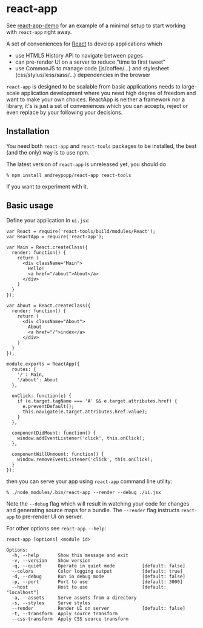 # react-app

See [react-app-demo][] for an example of a minimal setup to start working with
`react-app` right away.

A set of conveniences for [React][] to develop applications which

  * use HTML5 History API to navigate between pages
  * can pre-render UI on a server to reduce "time to first tweet"
  * use CommonJS to manage code (js/coffee/...) and stylesheet
    (css/stylus/less/sass/...) dependencies in the browser

`react-app` is designed to be scalable from basic applications needs to
large-scale application development where you need high degree of freedom and
want to make your own choices. ReactApp is neither a framework nor a library,
it's is just a set of conveniences which you can accepts, reject or even replace
by your following your decisions.

## Installation

You need both `react-app` and `react-tools` packages to be installed, the best
(and the only) way is to use npm.

The latest version of `react-app` is unreleased yet, you should do

    % npm install andreypopp/react-app react-tools

If you want to experiment with it.

## Basic usage

Define your application in `ui.jsx`:

    var React = require('react-tools/build/modules/React');
    var ReactApp = require('react-app');

    var Main = React.createClass({
      render: function() {
        return (
          <div className="Main">
            Hello!
            <a href="/about">About</a>
          </div>
        )
      }
    });

    var About = React.createClass({
      render: function() {
        return (
          <div className="About">
            About
            <a href="/">index</a>
          </div>
        )
      }
    });

    module.exports = ReactApp({
      routes: {
        '/': Main,
        '/about': About
      },

      onClick: function(e) {
        if (e.target.tagName === 'A' && e.target.attributes.href) {
          e.preventDefault();
          this.navigate(e.target.attributes.href.value);
        }
      },

      componentDidMount: function() {
        window.addEventListener('click', this.onClick);
      },

      componentWillUnmount: function() {
        window.removeEventListener('click', this.onClick);
      }
    });

then you can serve your app using `react-app` command line utility:

    % ./node_modules/.bin/react-app --render --debug ./ui.jsx

Note the `--debug` flag which will result in watching your code for changes and
generating source maps for a bundle. The `--render` flag instructs `react-app`
to pre-render UI on server.

For other options see `react-app --help`:

    react-app [options] <module id>

    Options:
      -h, --help       Show this message and exit
      -v, --version    Show version
      -q, --quiet      Operate in quiet mode          [default: false]
      --colors         Color logging output           [default: true]
      -d, --debug      Run in debug mode              [default: false]
      -p, --port       Port to use                    [default: 3000]
      --host           Host to use                    [default: "localhost"]
      -a, --assets     Serve assets from a directory
      -s, --styles     Serve styles
      --render         Render UI on server            [default: false]
      -t, --transform  Apply source transform
      --css-transform  Apply CSS source transform

[React]: https://facebook.github.io/react
[react-app-demo]: https://github.com/andreypopp/react-app-demo
